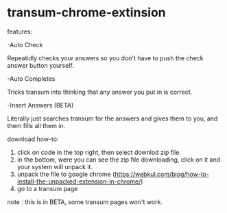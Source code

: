 # transum-chrome-extinsion

features:

-Auto Check

Repeatidly checks your answers so you don't 
have to push the check answer button yourself.

-Auto Completes

Tricks transum into thinking that 
any answer you put in is correct.

-Insert Answers (BETA)

Literally just searches transum for the answers 
and gives them to you, and them fills all them in.

download how-to:
1. click on code in the top right, then select downlod zip file.
2. in the bottom, were you can see the zip file downloading, 
click on it and your system will unpack it.
3. unpack the file to google chrome (https://webkul.com/blog/how-to-install-the-unpacked-extension-in-chrome/)
4. go to a transum page

note : this is in BETA, some transum pages won't work.
